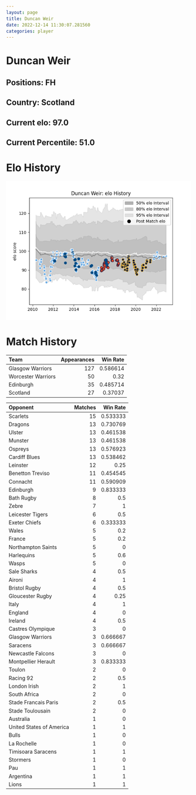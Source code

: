```yaml
---  
layout: page  
title: Duncan Weir  
date: 2022-12-14 11:30:07.281560  
categories: player  
---
```

# Duncan Weir

## Positions: FH

## Country: Scotland

## Current elo: 97.0

## Current Percentile: 51.0

# Elo History


![elo history](history_DuncanWeir.png)
# Match History


| Team               |   Appearances |   Win Rate |
|:-------------------|--------------:|-----------:|
| Glasgow Warriors   |           127 |   0.586614 |
| Worcester Warriors |            50 |   0.32     |
| Edinburgh          |            35 |   0.485714 |
| Scotland           |            27 |   0.37037  |

| Opponent                 |   Matches |   Win Rate |
|:-------------------------|----------:|-----------:|
| Scarlets                 |        15 |   0.533333 |
| Dragons                  |        13 |   0.730769 |
| Ulster                   |        13 |   0.461538 |
| Munster                  |        13 |   0.461538 |
| Ospreys                  |        13 |   0.576923 |
| Cardiff Blues            |        13 |   0.538462 |
| Leinster                 |        12 |   0.25     |
| Benetton Treviso         |        11 |   0.454545 |
| Connacht                 |        11 |   0.590909 |
| Edinburgh                |         9 |   0.833333 |
| Bath Rugby               |         8 |   0.5      |
| Zebre                    |         7 |   1        |
| Leicester Tigers         |         6 |   0.5      |
| Exeter Chiefs            |         6 |   0.333333 |
| Wales                    |         5 |   0.2      |
| France                   |         5 |   0.2      |
| Northampton Saints       |         5 |   0        |
| Harlequins               |         5 |   0.6      |
| Wasps                    |         5 |   0        |
| Sale Sharks              |         4 |   0.5      |
| Aironi                   |         4 |   1        |
| Bristol Rugby            |         4 |   0.5      |
| Gloucester Rugby         |         4 |   0.25     |
| Italy                    |         4 |   1        |
| England                  |         4 |   0        |
| Ireland                  |         4 |   0.5      |
| Castres Olympique        |         3 |   0        |
| Glasgow Warriors         |         3 |   0.666667 |
| Saracens                 |         3 |   0.666667 |
| Newcastle Falcons        |         3 |   0        |
| Montpellier Herault      |         3 |   0.833333 |
| Toulon                   |         2 |   0        |
| Racing 92                |         2 |   0.5      |
| London Irish             |         2 |   1        |
| South Africa             |         2 |   0        |
| Stade Francais Paris     |         2 |   0.5      |
| Stade Toulousain         |         2 |   0        |
| Australia                |         1 |   0        |
| United States of America |         1 |   1        |
| Bulls                    |         1 |   0        |
| La Rochelle              |         1 |   0        |
| Timisoara Saracens       |         1 |   1        |
| Stormers                 |         1 |   0        |
| Pau                      |         1 |   1        |
| Argentina                |         1 |   1        |
| Lions                    |         1 |   1        |